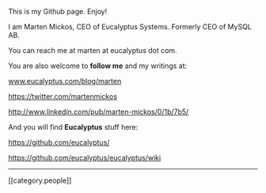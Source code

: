 This is my Github page. Enjoy!

I am Marten Mickos, CEO of Eucalyptus Systems. Formerly CEO of MySQL AB.

You can reach me at marten at eucalyptus dot com.

You are also welcome to **follow me** and my writings at:

www.eucalyptus.com/blog/marten

https://twitter.com/martenmickos

http://www.linkedin.com/pub/marten-mickos/0/1b/7b5/


And you will find **Eucalyptus** stuff here:

https://github.com/eucalyptus/

https://github.com/eucalyptus/eucalyptus/wiki

*****
[[category.people]]
